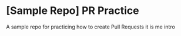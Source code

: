 # [Sample Repo] PR Practice
A sample repo for practicing how to create Pull Requests
it is me
intro
